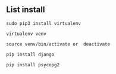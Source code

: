 <dl>
	<dt><H2>List install</H2></dt>
</dl>

```sudo pip3 install virtualenv```

```virtualenv venv```

```source venv/bin/activate or  deactivate```

```pip install django```

```pip install psycopg2```


